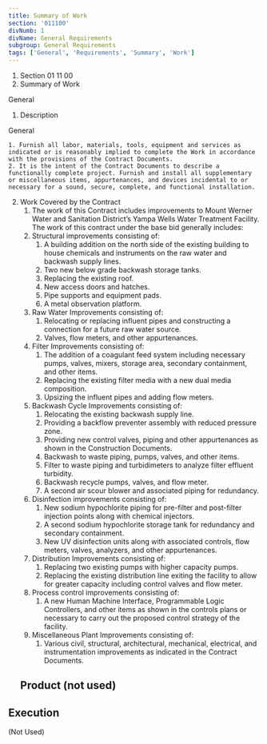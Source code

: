 ```yaml
---
title: Summary of Work
section: '011100'
divNumb: 1
divName: General Requirements
subgroup: General Requirements
tags: ['General', 'Requirements', 'Summary', 'Work']
---
```


   1. Section 01 11 00
   1. Summary of Work

General
1. Description

General

	1. Furnish all labor, materials, tools, equipment and services as indicated or is reasonably implied to complete the Work in accordance with the provisions of the Contract Documents.
	2. It is the intent of the Contract Documents to describe a functionally complete project. Furnish and install all supplementary or miscellaneous items, appurtenances, and devices incidental to or necessary for a sound, secure, complete, and functional installation.
2. Work Covered by the Contract
   1. The work of this Contract includes improvements to Mount Werner Water and Sanitation District’s Yampa Wells Water Treatment Facility. The work of this contract under the base bid generally includes:
	1. Structural improvements consisting of:
		1. A building addition on the north side of the existing building to house chemicals and instruments on the raw water and backwash supply lines.
		2. Two new below grade backwash storage tanks.
		3. Replacing the existing roof.
		4. New access doors and hatches.
		5. Pipe supports and equipment pads.
		6. A metal observation platform.
	2. Raw Water Improvements consisting of: 
		1. Relocating or replacing influent pipes and constructing a connection for a future raw water source.
		2. Valves, flow meters, and other appurtenances.
	3. Filter Improvements consisting of:
		1. The addition of a coagulant feed system including necessary pumps, valves, mixers, storage area, secondary containment, and other items.
		2. Replacing the existing filter media with a new dual media composition.
		3. Upsizing the influent pipes and adding flow meters.
	4. Backwash Cycle Improvements consisting of:
		1. Relocating the existing backwash supply line.
		2. Providing a backflow preventer assembly with reduced pressure zone.
		3. Providing new control valves, piping and other appurtenances as shown in the Construction Documents.
		4. Backwash to waste piping, pumps, valves, and other items.
		5. Filter to waste piping and turbidimeters to analyze filter effluent turbidity.
		6. Backwash recycle pumps, valves, and flow meter.
		7. A second air scour blower and associated piping for redundancy.
	5. Disinfection improvements consisting of:
		1. New sodium hypochlorite piping for pre-filter and post-filter injection points along with chemical injectors.
		2. A second sodium hypochlorite storage tank for redundancy and secondary containment.
		3. New UV disinfection units along with associated controls, flow meters, valves, analyzers, and other appurtenances.
	6. Distribution Improvements consisting of:
		1. Replacing two existing pumps with higher capacity pumps.
		2. Replacing the existing distribution line exiting the facility to allow for greater capacity including control valves and flow meter.
	7. Process control improvements consisting of:
		1. A new Human Machine Interface, Programmable Logic Controllers, and other items as shown in the controls plans or necessary to carry out the proposed control strategy of the facility.
	8. Miscellaneous Plant Improvements consisting of:
		1. Various civil, structural, architectural, mechanical, electrical, and instrumentation improvements as indicated in the Contract Documents.
   ## Product (not used)


## Execution

 (Not Used)

